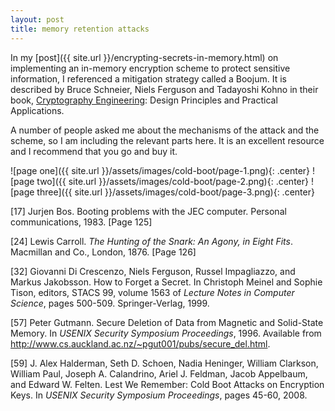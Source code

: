 ```yaml
---
layout: post
title: memory retention attacks
---
```


In my [post]({{ site.url }}/encrypting-secrets-in-memory.html) on implementing an in-memory encryption scheme to protect sensitive information, I referenced a mitigation strategy called a Boojum. It is described by Bruce Schneier, Niels Ferguson and Tadayoshi Kohno in their book, [Cryptography Engineering](https://www.schneier.com/books/cryptography_engineering/): Design Principles and Practical Applications.

A number of people asked me about the mechanisms of the attack and the scheme, so I am including the relevant parts here. It is an excellent resource and I recommend that you go and buy it.

![page one]({{ site.url }}/assets/images/cold-boot/page-1.png){: .center}
![page two]({{ site.url }}/assets/images/cold-boot/page-2.png){: .center}
![page three]({{ site.url }}/assets/images/cold-boot/page-3.png){: .center}

[17] Jurjen Bos. Booting problems with the JEC computer. Personal communications, 1983. [Page 125]

[24] Lewis Carroll. _The Hunting of the Snark: An Agony, in Eight Fits_. Macmillan and Co., London, 1876. [Page 126]

[32] Giovanni Di Crescenzo, Niels Ferguson, Russel Impagliazzo, and Markus Jakobsson. How to Forget a Secret. In Christoph Meinel and Sophie Tison, editors, STACS 99, volume 1563 of _Lecture Notes in Computer Science_, pages 500-509. Springer-Verlag, 1999.

[57] Peter Gutmann. Secure Deletion of Data from Magnetic and Solid-State Memory. In _USENIX Security Symposium Proceedings_, 1996. Available from http://www.cs.auckland.ac.nz/~pgut001/pubs/secure_del.html.

[59] J. Alex Halderman, Seth D. Schoen, Nadia Heninger, William Clarkson, William Paul, Joseph A. Calandrino, Ariel J. Feldman, Jacob Appelbaum, and Edward W. Felten. Lest We Remember: Cold Boot Attacks on Encryption Keys. In _USENIX Security Symposium Proceedings_, pages 45-60, 2008.